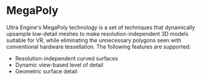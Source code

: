 # MegaPoly

Ultra Engine's MegaPoly technology is a set of techniques that dynamically upsample low-detail meshes to make resolution-independent 3D models suitable for VR, while eliminating the unnecessary polygons seen with conventional hardware tessellation. The following features are supported:

- Resolution-independent curved surfaces
- Dynamic view-based level of detail
- Geometric surface detail
